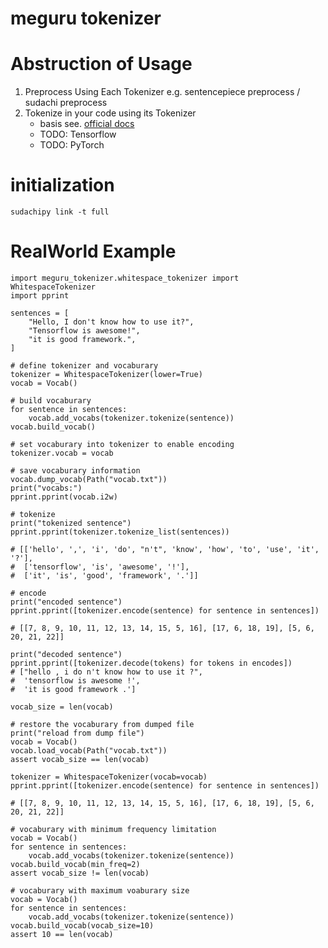 # meguru tokenizer

# Abstruction of Usage

1.  Preprocess Using Each Tokenizer
    e.g. sentencepiece preprocess / sudachi preprocess
2.  Tokenize in your code using its Tokenizer
    - basis
      see. [official docs](https://mokkemeguru.github.io/meguru_tokenizer/index.html)
    - TODO: Tensorflow
    - TODO: PyTorch

# initialization

    sudachipy link -t full

# RealWorld Example

    import meguru_tokenizer.whitespace_tokenizer import WhitespaceTokenizer
    import pprint

    sentences = [
        "Hello, I don't know how to use it?",
        "Tensorflow is awesome!",
        "it is good framework.",
    ]

    # define tokenizer and vocaburary
    tokenizer = WhitespaceTokenizer(lower=True)
    vocab = Vocab()

    # build vocaburary
    for sentence in sentences:
        vocab.add_vocabs(tokenizer.tokenize(sentence))
    vocab.build_vocab()

    # set vocaburary into tokenizer to enable encoding
    tokenizer.vocab = vocab

    # save vocaburary information
    vocab.dump_vocab(Path("vocab.txt"))
    print("vocabs:")
    pprint.pprint(vocab.i2w)

    # tokenize
    print("tokenized sentence")
    pprint.pprint(tokenizer.tokenize_list(sentences))

    # [['hello', ',', 'i', 'do', "n't", 'know', 'how', 'to', 'use', 'it', '?'],
    #  ['tensorflow', 'is', 'awesome', '!'],
    #  ['it', 'is', 'good', 'framework', '.']]

    # encode
    print("encoded sentence")
    pprint.pprint([tokenizer.encode(sentence) for sentence in sentences])

    # [[7, 8, 9, 10, 11, 12, 13, 14, 15, 5, 16], [17, 6, 18, 19], [5, 6, 20, 21, 22]]

    print("decoded sentence")
    pprint.pprint([tokenizer.decode(tokens) for tokens in encodes])
    # ["hello , i do n't know how to use it ?",
    #  'tensorflow is awesome !',
    #  'it is good framework .']

    vocab_size = len(vocab)

    # restore the vocaburary from dumped file
    print("reload from dump file")
    vocab = Vocab()
    vocab.load_vocab(Path("vocab.txt"))
    assert vocab_size == len(vocab)

    tokenizer = WhitespaceTokenizer(vocab=vocab)
    pprint.pprint([tokenizer.encode(sentence) for sentence in sentences])

    # [[7, 8, 9, 10, 11, 12, 13, 14, 15, 5, 16], [17, 6, 18, 19], [5, 6, 20, 21, 22]]

    # vocaburary with minimum frequency limitation
    vocab = Vocab()
    for sentence in sentences:
        vocab.add_vocabs(tokenizer.tokenize(sentence))
    vocab.build_vocab(min_freq=2)
    assert vocab_size != len(vocab)

    # vocaburary with maximum voaburary size
    vocab = Vocab()
    for sentence in sentences:
        vocab.add_vocabs(tokenizer.tokenize(sentence))
    vocab.build_vocab(vocab_size=10)
    assert 10 == len(vocab)
